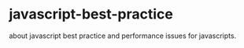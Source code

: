 javascript-best-practice
========================

about javascript best practice and performance issues for javascripts.
